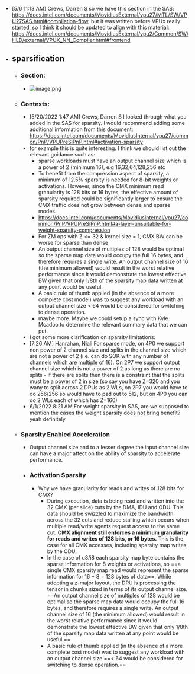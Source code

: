 - [5/6 11:13 AM] Crews, Darren S
  so we have this section in the SAS: https://docs.intel.com/documents/MovidiusExternal/vpu27/MTL/SW/VPU27SAS.html#compilation-flow, but it was written before VPUx really started, so I think it should be updated to align with this material: https://docs.intel.com/documents/MovidiusExternal/vpu2/Common/SW/HLD/external/VPUX_NN_Compiler.html#frontend
- ## sparsification
	- ### Section:
		- ![image.png](../assets/image_1654492365675_0.png)
	- ### Contexts:
		- [5/20/2022 1:47 AM] Crews, Darren S
		  I looked through what you added in the SAS for sparsity. I would recommend adding some additional information from this document: https://docs.intel.com/documents/MovidiusInternal/vpu27/common/PnP/VPUPreSiPnP.html#activation-sparsity
		- for example this is quite interesting. I think we should list out the relevant guidance such as:
			- sparse workloads must have an output channel size which is a power of 2 (minimum 16), e.g 16,32,64,128,256 etc
			- To benefit from the compression aspect of sparsity, a minimum of 12.5% sparsity is needed for 8-bit weights or activations. However, since the CMX minimum read granularity is 128 bits or 16 bytes, the effective amount of sparsity required could be significantly larger to ensure the CMX traffic does not grow between dense and sparse modes.
			- https://docs.intel.com/documents/MovidiusInternal/vpu27/common/PnP/VPUPreSiPnP.html#a-layer-unsuitable-for-weight-sparsity-compression
			- For ZM ops with Z <= 32 & kernel size = 1, CMX BW can be worse for sparse than dense
			- An output channel size of multiples of 128 would be optimal so the sparse map data would occupy the full 16 bytes, and therefore requires a single write. An output channel size of 16 (the minimum allowed) would result in the worst relative performance since it would demonstrate the lowest effective BW given that only 1/8th of the sparsity map data written at any point would be useful.
			- A basic rule of thumb applied (in the absence of a more complete cost model) was to suggest any workload with an output channel size < 64 would be considered for switching to dense operation.
			- maybe more. Maybe we could setup a sync with Kyle Mcadoo to determine the relevant summary data that we can put.
		- I got some more clarification on sparsity limitations:
		- [7:26 AM] Hanrahan, Niall
		  For sparse mode, on 4P0 we support non power of 2 channel size and splits in the channel size which are not a power of 2 (i.e. can do SOK with any number of channels which are multiple of 16). On 2P7 we support output channel size which is not a power of 2 as long as there are no splits - if there are splits then there is a constraint that the splits must be a power of 2 in size (so say you have Z=320 and you wany to split across 2 DPUs as 2 WLs, on 2P7 you would have to do 256/256 so would have to pad out to 512, but on 4P0 you can do 2 WLs each of which has Z=160)
		- 6/1/2022 8:21 AM
		  For weight sparsity in SAS, are we supposed to mention the cases the weight sparsity does not bring benefit?
		  yeah definitely
	- ### Sparsity Enabled Acceleration
		- Output channel size and to a lesser degree the input channel size can have a major affect on the ability of sparsity to accelerate performance.
		- ### Activation Sparsity
			- Why we have granularity for reads and writes of 128 bits for CMX?
				- During execution, data is being read and written into the 32 CMX (per slice) cuts by the DMA, IDU and ODU. This data should be swizzled to maximize the bandwidth across the 32 cuts and reduce stalling which occurs when multiple read/write agents request access to the same cut. **CMX alignment still enforces a minimum granularity for reads and writes of 128 bits, or 16 bytes.** This is the case for all CMX accesses, including sparsity map writes by the ODU.
				- In the case of u8/i8 each sparsity map byte contains the sparse information for 8 weights or activations, so ==a single CMX sparsity map read would represent the sparse information for 16 * 8 = 128 bytes of data==. While adopting a z-major layout, the DPU is processing the tensor in chunks sized in terms of its output channel size. ==An output channel size of multiples of 128 would be optimal so the sparse map data would occupy the full 16 bytes, and therefore requires a single write. An output channel size of 16 (the minimum allowed) would result in the worst relative performance since it would demonstrate the lowest effective BW given that only 1/8th of the sparsity map data written at any point would be useful.==
				- A basic rule of thumb applied (in the absence of a more complete cost model) was to suggest any workload with an output channel size ==< 64 would be considered for switching to dense operation.==